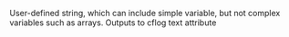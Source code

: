 User-defined string, which can include simple variable,
but not complex variables such as arrays. Outputs to cflog
text attribute

